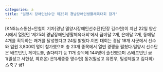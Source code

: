 ```yaml
---
categories: a
title: "밀양시 장애인선수단 제25회 경남장애인생활체육대회 참가"
---
```

[KNS뉴스통신=안철이 기자]경남 밀양시장애인선수단(단장 김수현)이 지난 22일 양산시에서 열렸던 ‘제25회 경남장애인생활체육대회’에서 금메달 2개, 은메달 2개, 동메달 4개를 획득하는 쾌거를 달성했다고 24일 밝혔다.이번 대회는 경남 18개 시군에서 선수와 임원 3,800여 명이 참가했으며 총 23개 종목에서 열띤 경쟁을 펼쳤다.밀양시 선수단은 배드민턴, 게이트볼, 줄다리기 등 11개 종목에 144명이 출전했으며 △배드민턴 금1(밀성고 서한상, 최효온) 은1(세종중 명수현) 동2(밀성고 유민우, 밀성제일고 김다희) △축구 금1